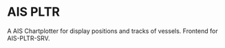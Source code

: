 # AIS PLTR

A AIS Chartplotter for display positions and tracks of vessels. Frontend for AIS-PLTR-SRV.
